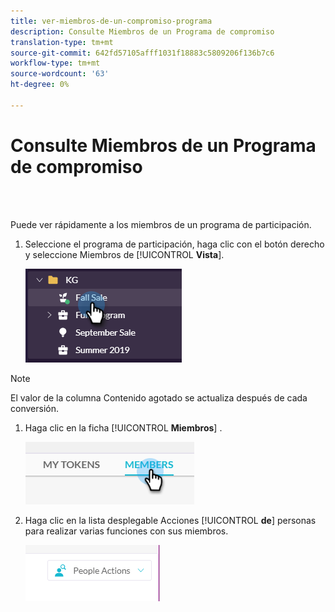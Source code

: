 ```yaml
---
title: ver-miembros-de-un-compromiso-programa
description: Consulte Miembros de un Programa de compromiso
translation-type: tm+mt
source-git-commit: 642fd57105afff1031f18883c5809206f136b7c6
workflow-type: tm+mt
source-wordcount: '63'
ht-degree: 0%

---
```



# Consulte Miembros de un Programa de compromiso

<br> 

Puede ver rápidamente a los miembros de un programa de participación.

1. Seleccione el programa de participación, haga clic con el botón derecho y seleccione Miembros de [!UICONTROL **Vista**].

   ![Imagen uno](/help/sky/assets/engagement-programs/see-members-of-an-engagement-program/see-members-of-an-engagement-program-1.png)

>[!NOTE]
>
>El valor de la columna Contenido  agotado se actualiza después de cada conversión.

1. Haga clic en la ficha [!UICONTROL **Miembros**] .

   ![Imagen dos](/help/sky/assets/engagement-programs/see-members-of-an-engagement-program/see-members-of-an-engagement-program-2.png)

1. Haga clic en la lista desplegable Acciones [!UICONTROL **de**] personas para realizar varias funciones con sus miembros.

   ![Imagen tres](/help/sky/assets/engagement-programs/see-members-of-an-engagement-program/see-members-of-an-engagement-program-3.png)
